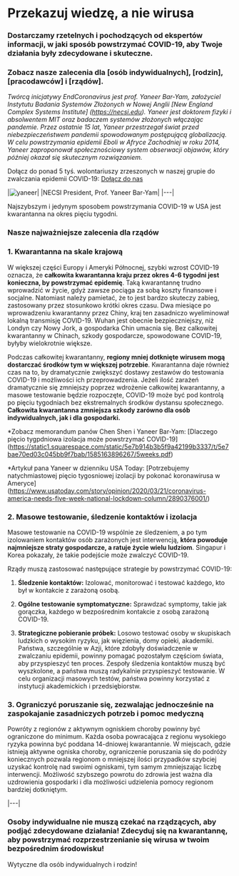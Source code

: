 # Przekazuj wiedzę, a nie wirusa

### Dostarczamy rzetelnych i pochodzących od ekspertów informacji, w jaki sposób powstrzymać COVID-19, aby Twoje działania były zdecydowane i skuteczne.  

### Zobacz nasze zalecenia dla [osób indywidualnych], [rodzin], [pracodawców] i [rządów].

_Twórcą inicjatywy EndCoronavirus jest prof. Yaneer Bar-Yam, założyciel Instytutu Badania Systemów Złożonych w Nowej Anglii [New England Complex Systems Institute] (https://necsi.edu). Yaneer jest doktorem fizyki i absolwentem MIT oraz badaczem systemów złożonych włączając pandemie. Przez ostatnie 15 lat, Yaneer przestrzegał świat przed niebezpieczeństwem pandemii spowodowanym postępującą globalizacją. W celu powstrzymania epidemii Eboli w Afryce Zachodniej w roku 2014, Yaneer zaproponował społecznościowy system obserwacji objawów, który później okazał się skutecznym rozwiązaniem._

Dołącz do ponad 5 tyś. wolontariuszy zrzeszonych w naszej grupie do zwalczania epidemii COVID-19: [Dołącz do nas](https://v2.endcoronavirus.org/sign-up/english)

|![yaneer](images/Yaneer.jpg)|
|NECSI President, Prof. Yaneer Bar-Yam|
|---|

Najszybszym i jedynym sposobem powstrzymania COVID-19 w USA jest kwarantanna na okres pięciu tygodni.

### Nasze najważniejsze zalecenia dla rządów
### 1. Kwarantanna na skale krajową

W większej części Europy i Ameryki Północnej, szybki wzrost COVID-19 oznacza, że **całkowita kwarantanna kraju przez okres 4-6 tygodni jest konieczna, by powstrzymać epidemię**. Taką kwarantannę trudno wprowadzić w życie, gdyż zawsze pociąga za sobą koszty finansowe i socjalne. Natomiast należy pamietać, że to jest bardzo skuteczy zabieg, zastosowany przez stosunkowo krótki okres czasu. Dwa miesiące po wprowadzeniu kwarantanny przez Chiny, kraj ten zasadniczo wyeliminował lokalną transmisję COVID-19. Wuhan jest obecnie bezpieczniejszy, niż Londyn czy Nowy Jork, a gospodarka Chin umacnia się. Bez calkowitej kwarantanny w Chinach, szkody gospodarcze, spowodowane COVID-19, 
byłyby wielokrotnie większe.

Podczas całkowitej kwarantanny, **regiony mniej dotknięte wirusem mogą dostarczać środków tym w większej potrzebie**. Kwarantanna daje również czas na to, by dramatycznie zwiększyć dostawy zestawów do testowania COVID-19 i możliwości ich przeprowadzenia. Jeżeli ilość zarażeń dramatycznie się zmniejszy poprzez wdrożenie całkowitej kwarantanny, a masowe testowanie będzie rozpoczęte, COVID-19 może być pod kontrolą po pięciu tygodniach bez ekstremalnych środków dystansu społecznego. **Całkowita kwarantanna zmniejsza szkody zarówno dla osób indywidualnych, jak i dla gospodarki.**

  *Zobacz memorandum panów Chen Shen i Yaneer Bar-Yam: [Dlaczego pięcio tygpdniowa izolacja może powstrzymać COVID-19] (https://static1.squarespace.com/static/5e7b914b3b5f9a42199b3337/t/5e7bae70ed03c045bb9f7bab/1585163896267/5weeks.pdf)

  *Artykuł pana Yaneer w dzienniku USA Today: [Potrzebujemy natychmiastowej pięcio tygosniowej izolacji by pokonać koronawirusa w Ameryce] (https://www.usatoday.com/story/opinion/2020/03/21/coronavirus-america-needs-five-week-national-lockdown-column/2890376001/)

### 2. Masowe testowanie, śledzenie kontaktów i izolacja

Masowe testowanie na COVID-19 wspólnie ze śledzeniem, a po tym izolowaniem kontaktów osób zarażonych jest interwencją, **która powoduje najmniejsze straty gospodarcze, a ratuje życie wielu ludziom**. Singapur i Korea pokazały, że takie podejście może zwalczyć COVID-19.

Rządy muszą zastosować następujące strategie by powstrzymać COVID-19:

1. **Śledzenie kontaktów:** Izolować, monitorować i testować każdego, kto był w kontakcie z zarażoną osobą.

2. **Ogólne testowanie symptomatyczne:** Sprawdzać symptomy, takie jak gorączka, każdego w bezpośrednim kontakcie z osobą zarażoną COVID-19.

3. **Strategiczne pobieranie próbek:** Losowo testować osoby w skupiskach ludzkich o wysokim ryzyku, jak więzienia, domy opieki, akademiki. Państwa, szczególnie w Azji, które zdobyły doświadczenie w zwalczaniu epidemii, powinny pomagać pozostałym częściom świata, aby przyspieszyć ten proces. Zespoły śledzenia kontaktów muszą być wyszkolone, a państwa muszą radykalnie przyspieszyć testowanie. W celu organizacji masowych testów, państwa powinny korzystać z instytucji akademickich i przedsiębiorstw.


### 3. Ograniczyć poruszanie się, zezwalając jednocześnie na zaspokajanie zasadniczych potrzeb i pomoc medyczną

Powróty z regionów z aktywnym ogniskiem choroby powinny być ograniczone do minimum. Każda osoba powracająca z regionu wysokiego ryzyka powinna być poddana 14-dniowej kwarantannie. W miejscach, gdzie istnieją aktywne ogniska choroby, ograniczenie poruszania się do podróży koniecznych pozwala regionom o mniejszej ilości przypadków szybciej uzyskać kontrolę nad swoimi ogniskami, tym samym zmniejszając liczbę interwencji. Możliwość szybszego powrotu do zdrowia jest ważna dla uzdrowienia gospodarki i dla możliwości udzielenia pomocy regionom bardziej dotkniętym.

|---|

### Osoby indywidualne nie muszą czekać na rządzących, aby podjąć zdecydowane działania! Zdecyduj się na kwarantannę, aby powstrzymać rozprzestrzenianie się wirusa w twoim bezpośrednim środowisku!

Wytyczne dla osób indywidualnych i rodzin!
